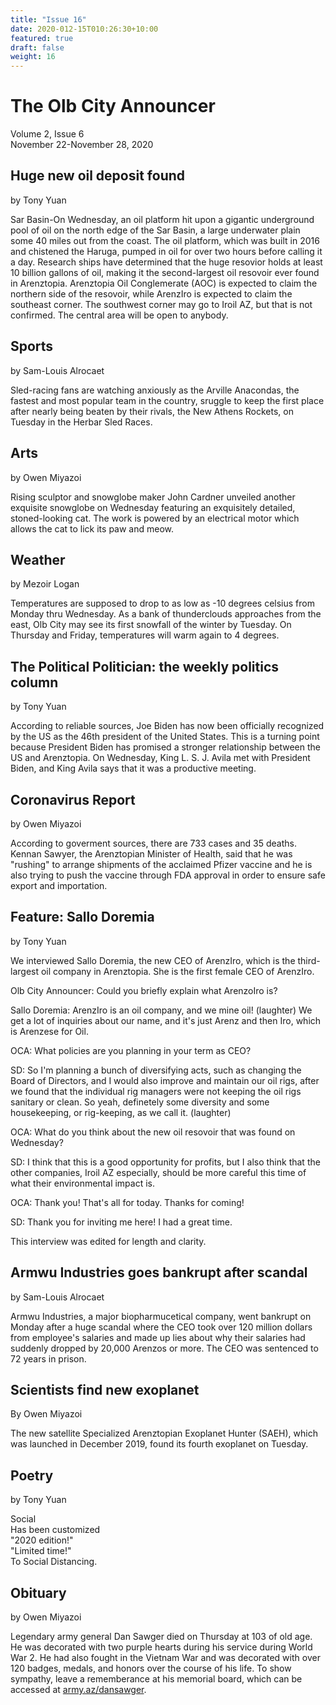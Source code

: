 ```yaml
---
title: "Issue 16"
date: 2020-012-15T010:26:30+10:00
featured: true
draft: false
weight: 16
---
```



# The Olb City Announcer
Volume 2, Issue 6  
November 22-November 28, 2020

## Huge new oil deposit found
by Tony Yuan

Sar Basin-On Wednesday, an oil platform hit upon a gigantic underground pool of oil on the north edge of the Sar Basin, a large underwater plain some 40 miles out from the coast. The oil platform, which was built in 2016 and chistened the Haruga, pumped in oil for over two hours before calling it a day. Research ships have determined that the huge resovior holds at least 10 billion gallons of oil, making it the second-largest oil resovoir ever found in Arenztopia. Arenztopia Oil Conglemerate (AOC) is expected to claim the northern side of the resovoir, while ArenzIro is expected to claim the southeast corner. The southwest corner may go to Iroil AZ, but that is not confirmed. The central area will be open to anybody.

## Sports
by Sam-Louis Alrocaet

Sled-racing fans are watching anxiously as the Arville Anacondas, the fastest and most popular team in the country, sruggle to keep the first place after nearly being beaten by their rivals, the New Athens Rockets, on Tuesday in the Herbar Sled Races.

## Arts
by Owen Miyazoi

Rising sculptor and snowglobe maker John Cardner unveiled another exquisite snowglobe on Wednesday featuring an exquisitely detailed, stoned-looking cat. The work is powered by an electrical motor which allows the cat to lick its paw and meow.

## Weather
by Mezoir Logan

Temperatures are supposed to drop to as low as -10 degrees celsius from Monday thru Wednesday. As a bank of thunderclouds approaches from the east, Olb City may see its first snowfall of the winter by Tuesday. On Thursday and Friday, temperatures will warm again to 4 degrees.

## The Political Politician: the weekly politics column
by Tony Yuan

According to reliable sources,  Joe Biden has now been officially recognized by the US as the 46th president of the United States. This is a turning point because President Biden has promised a stronger relationship between the US and Arenztopia. On Wednesday, King L. S. J. Avila met with President Biden, and King Avila says that it was a productive meeting.

## Coronavirus Report
by Owen Miyazoi

According to goverment sources, there are 733 cases and 35 deaths. Kennan Sawyer, the Arenztopian Minister of Health, said that he was "rushing" to arrange shipments of the acclaimed Pfizer vaccine and he is also trying to push the vaccine through FDA approval in order to ensure safe export and importation.

## Feature: Sallo Doremia
by Tony Yuan

We interviewed Sallo Doremia, the new CEO of ArenzIro, which is the third-largest oil company in Arenztopia. She is the first female CEO of ArenzIro.

Olb City Announcer: Could you briefly explain what ArenzoIro is?

Sallo Doremia: ArenzIro is an oil company, and we mine oil! (laughter) We get a lot of inquiries about our name, and it's just Arenz and then Iro, which is Arenzese for Oil.

OCA: What policies are you planning in your term as CEO?

SD: So I'm planning a bunch of diversifying acts, such as changing the Board of Directors, and I would also improve and maintain our oil rigs, after we found that the individual rig managers were not keeping the oil rigs sanitary or clean. So yeah, definetely some diversity and some housekeeping, or rig-keeping, as we call it. (laughter)

OCA: What do you think about the new oil resovoir that was found on Wednesday?

SD: I think that this is a good opportunity for profits, but I also think that the other companies, Iroil AZ especially, should be more careful this time of what their environmental impact is.

OCA: Thank you! That's all for today. Thanks for coming!

SD: Thank you for inviting me here! I had a great time.

This interview was edited for length and clarity.

## Armwu Industries goes bankrupt after scandal
by Sam-Louis Alrocaet

Armwu Industries, a major biopharmucetical company, went bankrupt on Monday after a huge scandal where the CEO took over 120 million dollars from employee's salaries and made up lies about why their salaries had suddenly dropped by 20,000 Arenzos or more. The CEO was sentenced to 72 years in prison.

## Scientists find new exoplanet
By Owen Miyazoi

The new satellite Specialized Arenztopian Exoplanet Hunter (SAEH), which was launched in December 2019, found its fourth exoplanet on Tuesday.  

## Poetry
by Tony Yuan

Social    
Has been customized    
"2020 edition!"    
"Limited time!"    
To Social Distancing.    

## Obituary
by Owen Miyazoi

Legendary army general Dan Sawger died on Thursday at 103 of old age. He was decorated with two purple hearts during his service during World War 2. He had also fought in the Vietnam War and was decorated with over 120 badges, medals, and honors over the course of his life. To show sympathy, leave a rememberance at his memorial board, which can be accessed at [army.az/dansawger](army.az/dansawger).

